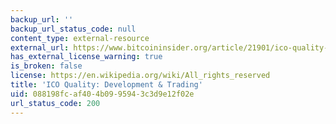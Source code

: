 ```yaml
---
backup_url: ''
backup_url_status_code: null
content_type: external-resource
external_url: https://www.bitcoininsider.org/article/21901/ico-quality-development-trading
has_external_license_warning: true
is_broken: false
license: https://en.wikipedia.org/wiki/All_rights_reserved
title: 'ICO Quality: Development & Trading'
uid: 088198fc-af40-4b09-9594-3c3d9e12f02e
url_status_code: 200
---
```

